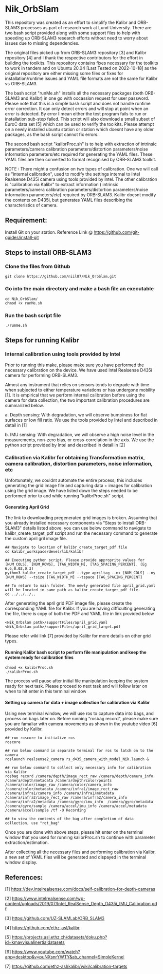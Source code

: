 # Nik_OrbSlam

This repository was created as an effort to simplify the Kalibr and ORB-SLAM3 processes as part of research work at Lund University. There are two bash script provided along with some support files to help with speeding up ORB-SLAM3 research efforts without need to worry about issues due to missing dependencies.

The original files picked up from ORB-SLAM3 repository [3] and Kalibr repository [4] and I thank the respective contributors for the effort in building the toolkits. This repository contains fixes necessary for the toolkits to work in tandem and on Ubuntu 20.04 [Last Tested on 2022-10-18] as the original repository are either missing some files or fixes for installation/runtime issues and YAML file formats are not the same for Kalibr vs ORB-SLAM3.

The bash script "runMe.sh" installs all the necessary packages (both ORB-SLAM3 and Kalibr) in one go with occassion request for user password. Please note that this is a simple bash script and does not handle runtime error correction. It can only detect errors and will stop at point when an error is detected. By error I mean either the test program fails to run or installation sub-step failed. This script will also download a small subset of EuroC data set [5] which can be used to verify the toolkits. Please attempt on a newly installed ubuntu station or station which doesnt have any older packages, as the bash script cannot fix errors. 

The second bash script "kalibrProc.sh" is to help with extraction of intrinsic parameters/camera calibration parameters/distortion parameters/noise information parameters/etc required for generating the YAML files. These YAML files are then converted to format recognised by ORB-SLAM3 toolkit.

NOTE : There might a confusion on two types of calibration. One we will call as "internal calibration", used to modify the settings internal to Intel Realsense  D435i camera using tools provided by Intel. The other calibration is "calibration via Kalibr" to extract information ( intrinsic parameters/camera calibration parameters/distortion parameters/noise information parameters/etc) required by ORB-SLAM3. Kalibr doesnt modify the contents on D435i, but generates YAML files describing the characteristics of camera. 

## Requirement: 
Install Git on your station. Reference Link @ https://github.com/git-guides/install-git

## Steps to install ORB-SLAM3

### Clone the files from Github
```
git clone https://github.com/niil87/Nik_OrbSlam.git
```

### Go into the main directory and make a bash file an executable
```
cd Nik_OrbSlam/
chmod +x runMe.sh 
```

### Run the bash script file 
```
./runme.sh
```


## Steps for running Kalibr

### Internal calibration using tools provided by Intel
Prior to running this make, please make sure you have performed the necessary calibration on the device. We have used Intel Realsense D435i camera for performing ORB-SLAM3.

Almost any instrument that relies on sensors tends to degrade with time when subjected to either temperature variations or has undergone mobility [1]. It is empirical that we perform internal calibration before using the camera for data collection, the two important calibration procedures are summarized below. 

a.	Depth sensing: With degradation, we will observe bumpiness for flat surfaces or low fill ratio.  We use the tools provided by Intel and described in detail in [1]

b.	IMU sensing: With degradation, we will observe a high noise level in the measurements, non-zero bias, or cross-correlation in the axis. We use the python script provided by Intel and described in detail in [2]

### Calibration via Kalibr for obtaining Transformation matrix, camera calibration, distortion parameters, noise information, etc
Unfortunately, we couldnt automate the entire process; this includes generating the grid image file and capturing data + images for calibration using the grid image. We have listed down the steps needed to be performed prior to and while running "kalibrProc.sh" script. 

#### Generating April Grid
The link to downloading pregenerated grid images is broken. Assuming that you already installed necessary components via "Steps to install ORB-SLAM3" details listed above, you can use below command to navigate to kalibr_create_target_pdf script and run the necessary command to generate the custom april gril image file.  
```
## Navigate to location of kalibr_create_target_pdf file
cd kalibr_workspace/devel/lib/kalibr

## Executing python script. Please provide approprite values for [NUM_COLS], [NUM_ROWS], [TAG_WIDTH_M], [TAG_SPACING_PERCENT]. (Eg 6,6,0.02,0.3)
python3 kalibr_create_target_pdf --type apriltag --nx [NUM_COLS] --ny [NUM_ROWS] --tsize [TAG_WIDTH_M] --tspace [TAG_SPACING_PERCENT]

## To return to main folder. The newly generated file april_grid.yaml will be located in same path as kalibr_create_target_pdf file.
cd ../../../..
```
After generating the april grid PDF image file, please create the corresponding YAML file for Kalibr. If you are having difficulting generating the file, there is copy of both the PDF and YAML file in link provided below 
```
<Nik_Orbslam path>/supportFiles/april_grid.yaml
<Nik_Orbslam path>/supportFiles/april_grid_target.pdf
```
Please refer wiki link [7] provided by Kalibr for more details on other grid types.

#### Running Kalibr bash script to perform file manipulation and keep the system ready for calibration files
```
chmod +x kalibrProc.sh 
./kalibrProc.sh
```
The process will pause after initial file manipulation keeping the system ready for next task. Please proceed to next task and will follow later on when to hit enter in this terminal window

#### Setting up camera for data + image collection for calibration via Kalibr
Using new terminal window, we will use ros to capture data into bags, and process on bags later on. Before running "rosbag record", please make sure you are famaliar with camera movements as shown in the youtube video [6] provided by Kalibr.
```
## run roscore to initialize ros
roscore

## run below command in separate terminal for ros to latch on to the camera
roslaunch realsense2_camera rs_d435_camera_with_model_Nik.launch & 

## run below command to collect only necessary info for calibration via Kalibr
rosbag record /camera/depth/image_rect_raw /camera/depth/camera_info /camera/depth/metadata /camera/depth/color/points /camera/color/image_raw /camera/color/camera_info /camera/color/metadata /camera/infra1/image_rect_raw /camera/infra1/camera_info /camera/infra1/metadata /camera/infra2/image_rect_raw /camera/infra2/camera_info /camera/infra2/metadata /camera/gyro/imu_info  /camera/gyro/metadata  /camera/gyro/sample /camera/accel/imu_info /camera/accel/metadata /camera/accel/sample /tf -O Recording

## to view the contents of the bag after completion of data collection, use "rqt_bag" 
```

Once you are done with above steps, please hit enter on the terminal window that you used for running kalibrProc.sh to continue with parameter extraction/estimation.

After collecting all the necessary files and performing calibration via Kalibr, a new set of YAML files will be generated and dispayed in the terminal window display.




## References: 
[1] https://dev.intelrealsense.com/docs/self-calibration-for-depth-cameras

[2] https://www.intelrealsense.com/wp-content/uploads/2019/07/Intel_RealSense_Depth_D435i_IMU_Calibration.pdf

[3] https://github.com/UZ-SLAMLab/ORB_SLAM3

[4] https://github.com/ethz-asl/kalibr

[5] https://projects.asl.ethz.ch/datasets/doku.php?id=kmavvisualinertialdatasets

[6] https://www.youtube.com/watch?app=desktop&v=puNXsnrYWTY&ab_channel=SimpleKernel

[7] https://github.com/ethz-asl/kalibr/wiki/calibration-targets

